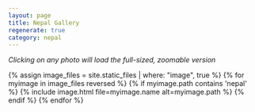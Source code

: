 ```yaml
---
layout: page
title: Nepal Gallery
regenerate: true
category: nepal
---
```


*Clicking on any photo will load the full-sized, zoomable version*

{% assign image_files = site.static_files | where: "image", true %}
{% for myimage in image_files reversed %}
  {% if myimage.path contains 'nepal' %}
  {% include image.html file=myimage.name alt=myimage.path %}
  {% endif %}
{% endfor %}
